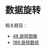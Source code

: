 # 数据旋转

相关题目：

- [48.旋转图像](../questions/leetcode/48.rotate-image/README.md)
- [189.旋转数组](../questions/leetcode/189.rotate-array/README.md)
